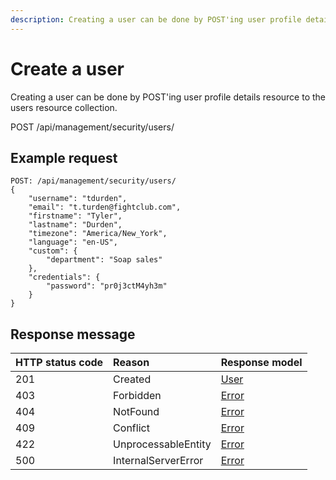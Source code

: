 ```yaml
---
description: Creating a user can be done by POST'ing user profile details resource to the users resource collection.
---
```


# Create a user

Creating a user can be done by POST'ing user profile details resource to the users resource collection.

<span class="label label--post">POST</span> /api/management/security/users/

## Example request

```http
POST: /api/management/security/users/
{
    "username": "tdurden",
    "email": "t.turden@fightclub.com",
    "firstname": "Tyler",
    "lastname": "Durden",
    "timezone": "America/New_York",
    "language": "en-US",
    "custom": {
        "department": "Soap sales"
    },
    "credentials": {
        "password": "pr0j3ctM4yh3m"
    }
}
```

## Response message

| HTTP status code | Reason              | Response model                   |
| :--------------- | :------------------ | :------------------------------- |
| 201              | Created             | [User](/model/user.md)           |
| 403              | Forbidden           | [Error](/key-concepts/errors.md) |
| 404              | NotFound            | [Error](/key-concepts/errors.md) |
| 409              | Conflict            | [Error](/key-concepts/errors.md) |
| 422              | UnprocessableEntity | [Error](/key-concepts/errors.md) |
| 500              | InternalServerError | [Error](/key-concepts/errors.md) |
